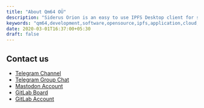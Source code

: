 ```yaml
---
title: "About Qm64 OÜ"
description: "Siderus Orion is an easy to use IPFS Desktop client for sharing files and data"
keywords: "qm64,development,software,opensource,ipfs,application,cloud,blockchain,go,swift"
date: 2020-03-01T16:37:00+05:30
draft: false
---
```


<div id="contact">
<section>
<div class="mui-container">
  <h1>Contact us</h1>
  <ul>
    <li><a href="https://t.me/qm64updates">Telegram Channel</a></li>
    <li><a href="https://t.me/Qm64chat">Telegram Group Chat</a></li>
    <li><a href="https://mastodon.social/qm64">Mastodon Account</a></li>
    <li><a href="https://gitlab.com/Qm64/landing-page/-/boards">GitLab Board</a></li>
    <li><a href="https://gitlab.com/groups/Qm64">GitLab Account</a></li>
  </ul>
</div>
</section>
</div>
